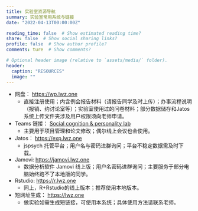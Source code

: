 ```yaml
---
title: 实验室资源导航
summary: 实验室常用系统与链接
date: "2022-04-13T00:00:00Z"

reading_time: false  # Show estimated reading time?
share: false  # Show social sharing links?
profile: false  # Show author profile?
comments: ture  # Show comments?

# Optional header image (relative to `assets/media/` folder).
header:
  caption: "RESOURCES"
  image: ""
---
```


- 网盘： https://wp.lwz.one 
  - 直接注册使用；内含例会报告材料（请报告同学及时上传）；办事流程说明（报销、约讨论室等）；实验室使用过的问卷材料；部分数据储存和Jatos系统上传文件夹涉及用户权限须向老师申请。
- Teams 链接： [Social cognition & personality lab](https://teams.microsoft.com/l/team/19%3auaMme6kWnI50sbX8diY7WIAtaXqbqFVtsYi8Avtjkho1%40thread.tacv2/conversations?groupId=b557d371-bd2a-459d-a754-94204c14fb1f&tenantId=a45237dc-3f45-44c3-8315-5bd7a1a73e45)
  - 主要用于项目管理和论文修改；偶尔线上会议也会使用。
- Jatos： https://exp.lwz.one 
  - jspsych 托管平台；用户名与密码进群询问；平台不稳定数据需及时下载。
- Jamovi: https://jamovi.lwz.one 
  - 数据分析软件 Jamovi 线上版；用户名密码进群询问；主要服务于部分电脑始终跑不了本地版的同学。
- Rstudio: https://r.lwz.one 
  - 同上，R+Rstudio的线上版本；推荐使用本地版本。
- 短网址生成： https://lwz.one 
  - 做实验如需生成短链接，可使用本系统；具体使用方法请联系老师。
